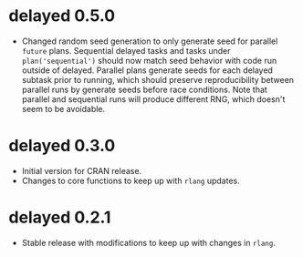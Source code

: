 # delayed 0.5.0

* Changed random seed generation to only generate seed for parallel `future`
  plans. Sequential delayed tasks and tasks under `plan('sequential')` should
  now match seed behavior with code run outside of delayed. Parallel plans
  generate seeds for each delayed subtask prior to running, which should preserve
  reproducibility between parallel runs by generate seeds before race conditions.
  Note that parallel and sequential runs will produce different RNG, which doesn't
  seem to be avoidable.

# delayed 0.3.0

* Initial version for CRAN release.
* Changes to core functions to keep up with `rlang` updates.

# delayed 0.2.1

* Stable release with modifications to keep up with changes in `rlang`.
